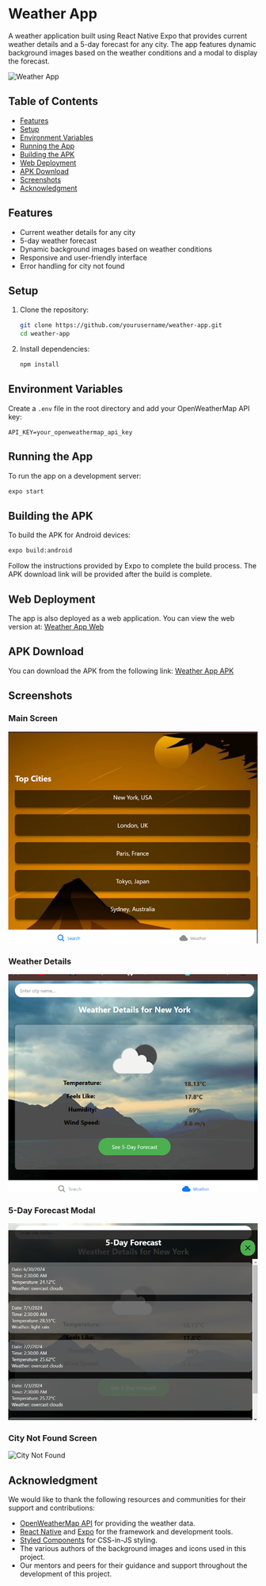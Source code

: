 
# Weather App

A weather application built using React Native Expo that provides current weather details and a 5-day forecast for any city. The app features dynamic background images based on the weather conditions and a modal to display the forecast.

![Weather App](https://i.pinimg.com/originals/f1/8c/0d/f18c0d150bee6c043a35b2a269e4a0b5.gif)

## Table of Contents
- [Features](#features)
- [Setup](#setup)
- [Environment Variables](#environment-variables)
- [Running the App](#running-the-app)
- [Building the APK](#building-the-apk)
- [Web Deployment](#web-deployment)
- [APK Download](#apk-download)
- [Screenshots](#screenshots)
- [Acknowledgment](#acknowledgment)

## Features
- Current weather details for any city
- 5-day weather forecast
- Dynamic background images based on weather conditions
- Responsive and user-friendly interface
- Error handling for city not found

## Setup
1. Clone the repository:
   ```bash
   git clone https://github.com/yourusername/weather-app.git
   cd weather-app
   ```

2. Install dependencies:
   ```bash
   npm install
   ```

## Environment Variables
Create a `.env` file in the root directory and add your OpenWeatherMap API key:
```
API_KEY=your_openweathermap_api_key
```

## Running the App
To run the app on a development server:
```bash
expo start
```

## Building the APK
To build the APK for Android devices:
```bash
expo build:android
```
Follow the instructions provided by Expo to complete the build process. The APK download link will be provided after the build is complete.

## Web Deployment
The app is also deployed as a web application. You can view the web version at:
[Weather App Web](https://weather-ebon-nine.vercel.app/)

## APK Download
You can download the APK from the following link:
[Weather App APK](https://drive.google.com/file/d/1bzMuVu_xHs5O7UnGFuR83LPELrKqnUqf/view?usp=sharing)

## Screenshots
### Main Screen
![Main Screen](./assets/main.png)

### Weather Details
![Weather Details](./assets/detail.png)

### 5-Day Forecast Modal
![Forecast Modal](./assets/modal.png)

### City Not Found Screen
![City Not Found](https://i.pinimg.com/564x/e5/55/87/e55587d66eb7b637fc19ff959a6b04ab.jpg)

## Acknowledgment
We would like to thank the following resources and communities for their support and contributions:
- [OpenWeatherMap API](https://openweathermap.org/api) for providing the weather data.
- [React Native](https://reactnative.dev/) and [Expo](https://expo.dev/) for the framework and development tools.
- [Styled Components](https://styled-components.com/) for CSS-in-JS styling.
- The various authors of the background images and icons used in this project.
- Our mentors and peers for their guidance and support throughout the development of this project.
```

